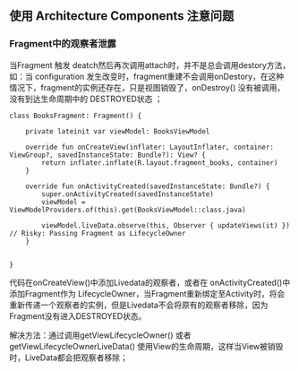 


## 使用 Architecture Components 注意问题

### Fragment中的观察者泄露

当Fragment 触发 deatch然后再次调用attach时，并不是总会调用destory方法，如：当 configuration 发生改变时，fragment重建不会调用onDestory，在这种情况下，fragment的实例还存在，只是视图销毁了，onDestroy() 没有被调用，没有到达生命周期中的 DESTROYED状态 ；


```
class BooksFragment: Fragment() {

    private lateinit var viewModel: BooksViewModel

    override fun onCreateView(inflater: LayoutInflater, container: ViewGroup?, savedInstanceState: Bundle?): View? {
        return inflater.inflate(R.layout.fragment_books, container)
    }

    override fun onActivityCreated(savedInstanceState: Bundle?) {
        super.onActivityCreated(savedInstanceState)
        viewModel = ViewModelProviders.of(this).get(BooksViewModel::class.java)

        viewModel.liveData.observe(this, Observer { updateViews(it) })  // Risky: Passing Fragment as LifecycleOwner
    }
    

}

```
 代码在onCreateView()中添加Livedata的观察者，或者在 onActivityCreated()中添加Fragment作为 LifecycleOwner，当Fragment重新绑定至Activity时，将会重新传递一个观察者的实例，但是Livedata不会将原有的观察者移除，因为Fragment没有进入DESTROYED状态。

 解决方法：通过调用getViewLifecycleOwner() 或者 getViewLifecycleOwnerLiveData() 使用View的生命周期，这样当View被销毁时，LiveData都会把观察者移除；
     